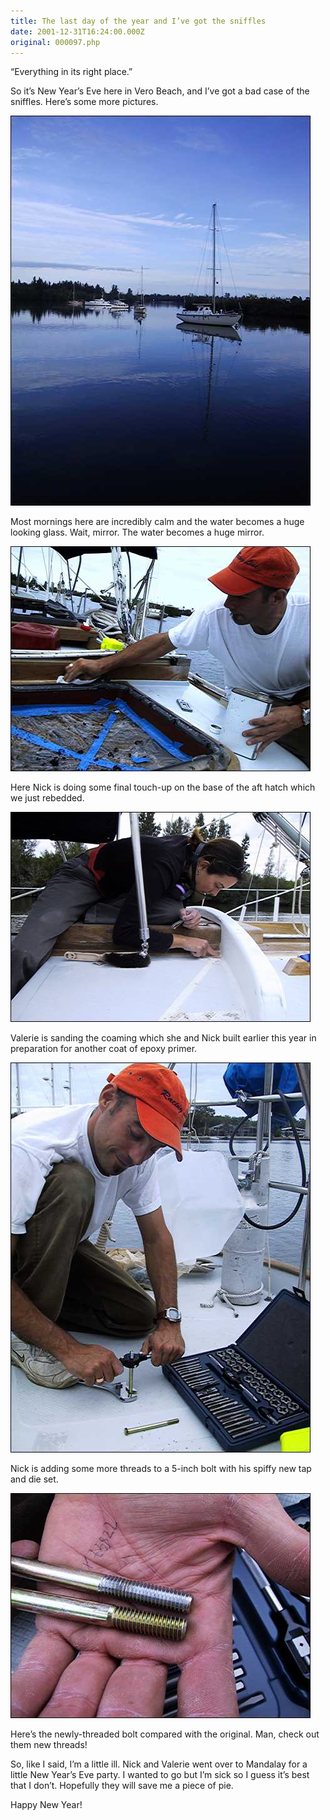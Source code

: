 ```yaml
---
title: The last day of the year and I’ve got the sniffles
date: 2001-12-31T16:24:00.000Z
original: 000097.php
---
```


“Everything in its right place.”

So it’s New Year’s Eve here in Vero Beach, and I’ve got a bad case of the sniffles. Here’s some more pictures.

<p class="polaroid" style="--deg: -2deg"><img src="./reflection.jpg" /></p>

Most mornings here are incredibly calm and the water becomes a huge looking glass. Wait, mirror. The water becomes a huge mirror.

<p class="polaroid" style="--deg: -2deg"><img src="./afthatch.jpg" /></p>

Here Nick is doing some final touch-up on the base of the aft hatch which we just rebedded.

<p class="polaroid" style="--deg: -2deg"><img src="./combing.jpg" /></p>

Valerie is sanding the coaming which she and Nick built earlier this year in preparation for another coat of epoxy primer.

<p class="polaroid" style="--deg: -2deg"><img src="./tapanddie.jpg" /></p>

Nick is adding some more threads to a 5-inch bolt with his spiffy new tap and die set.

<p class="polaroid" style="--deg: -2deg"><img src="./newthreads.jpg" /></p>

Here’s the newly-threaded bolt compared with the original. Man, check out them new threads!

So, like I said, I’m a little ill. Nick and Valerie went over to Mandalay for a little New Year’s Eve party. I wanted to go but I’m sick so I guess it’s best that I don’t. Hopefully they will save me a piece of pie.

Happy New Year!

